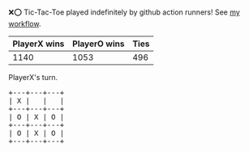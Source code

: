 :x::o: Tic-Tac-Toe played indefinitely by github action runners! See [my workflow](.github/workflows/play.yaml).

|PlayerX wins|PlayerO wins|Ties|
|-|-|-|
|1140|1053|496|

PlayerX's turn.

<pre>
+---+---+---+
| X |   |   |
+---+---+---+
| O | X | O |
+---+---+---+
| O | X | O |
+---+---+---+
</pre>